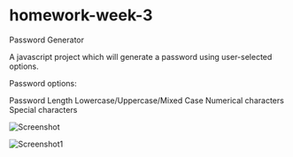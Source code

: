 # homework-week-3
Password Generator

A javascript project which will generate a password using user-selected options.

Password options:

Password Length
Lowercase/Uppercase/Mixed Case
Numerical characters
Special characters

![Screenshot](https://user-images.githubusercontent.com/69844105/100565913-b7c05900-3318-11eb-8038-649ff4319448.png)



![Screenshot1](https://user-images.githubusercontent.com/69844105/100566152-5e0c5e80-3319-11eb-8f27-f987b52d5e45.png)


